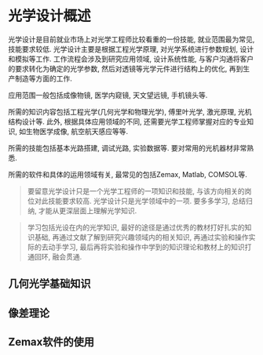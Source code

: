 # 光学设计概述

光学设计是目前就业市场上对光学工程师比较看重的一份技能, 就业范围最为常见, 技能要求较低. 光学设计主要是根据工程光学原理, 对光学系统进行参数规划, 设计和模拟等工作. 工作流程会涉及到研究应用领域, 设计系统性能, 与客户沟通将客户的要求转化为确定的光学参数, 然后对透镜等光学元件进行结构上的优化, 再到生产制造等方面的工作. 

应用范围一般包括成像物镜, 医学内窥镜, 天文望远镜, 手机镜头等. 

所需的知识内容包括工程光学(几何光学和物理光学), 傅里叶光学, 激光原理, 光机结构设计等. 此外, 根据具体应用领域的不同, 还需要光学工程师掌握对应的专业知识, 如生物医学成像, 航空航天感应等等. 

所需的技能包括基本光路搭建, 调试光路, 实验数据等. 要对常用的光机器材非常熟悉. 

所需的软件和具体的运用领域有关, 最常见的包括Zemax, Matlab, COMSOL等. 

> 要留意光学设计只是一个光学工程师的一项知识和技能, 与该方向相关的岗位对此技能要求较高. 光学设计只是光学领域中的一项. 要多多学习, 总结归纳, 才能从更深层面上理解光学知识. 

> 学习包括光设在内的光学知识, 最好的途径是通过优秀的教材打好扎实的知识基础, 再通过文献了解到研究兴趣领域内的相关知识, 再通过实验和操作实际的去动手学习, 最后再将实验和操作中学到的知识理论和教材上的知识打通回环, 融会贯通. 

## 几何光学基础知识

## 像差理论

## Zemax软件的使用
